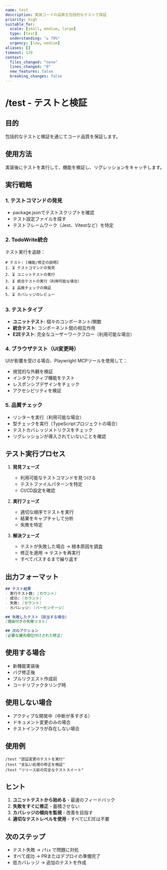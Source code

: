 ```yaml
---
name: test
description: 実装コードの品質を包括的なテストで保証
priority: high
suitable_for:
  scale: [small, medium, large]
  type: [test]
  understanding: "≥ 70%"
  urgency: [low, medium]
aliases: []
timeout: 120
context:
  files_changed: "none"
  lines_changed: "0"
  new_features: false
  breaking_changes: false
---
```


# /test - テストと検証

## 目的
包括的なテストと検証を通じてコード品質を保証します。

## 使用方法
実装後にテストを実行して、機能を検証し、リグレッションをキャッチします。

## 実行戦略

### 1. テストコマンドの発見
- package.jsonでテストスクリプトを確認
- テスト設定ファイルを探す
- テストフレームワーク（Jest、Vitestなど）を特定

### 2. TodoWrite統合
テスト実行を追跡：
```
# テスト: [機能/修正の説明]
1. ⏳ テストコマンドの発見
2. ⏳ ユニットテストの実行
3. ⏳ 統合テストの実行（利用可能な場合）
4. ⏳ 品質チェックの検証
5. ⏳ カバレッジのレビュー
```

### 3. テストタイプ
- **ユニットテスト**: 個々のコンポーネント/関数
- **統合テスト**: コンポーネント間の相互作用
- **E2Eテスト**: 完全なユーザーワークフロー（利用可能な場合）

### 4. ブラウザテスト（UI変更時）
UIが影響を受ける場合、Playwright MCPツールを使用して：
- 視覚的な外観を検証
- インタラクティブ機能をテスト
- レスポンシブデザインをチェック
- アクセシビリティを検証

### 5. 品質チェック
- リンターを実行（利用可能な場合）
- 型チェックを実行（TypeScriptプロジェクトの場合）
- テストカバレッジメトリクスをチェック
- リグレッションが導入されていないことを確認

## テスト実行プロセス

1. **発見フェーズ**
   - 利用可能なテストコマンドを見つける
   - テストファイルパターンを特定
   - CI/CD設定を確認

2. **実行フェーズ**
   - 適切な順序でテストを実行
   - 結果をキャプチャして分析
   - 失敗を特定

3. **解決フェーズ**
   - テストが失敗した場合 → 根本原因を調査
   - 修正を適用 → テストを再実行
   - すべてパスするまで繰り返す

## 出力フォーマット
```markdown
## テスト結果
- 実行テスト数: [カウント]
- 成功: [カウント]
- 失敗: [カウント]
- カバレッジ: [パーセンテージ]

## 失敗したテスト（該当する場合）
[理由付きの失敗リスト]

## 次のアクション
[必要な優先順位付けされた修正]
```

## 使用する場合
- 新機能実装後
- バグ修正後
- プルリクエスト作成前
- コードリファクタリング時

## 使用しない場合
- アクティブな開発中（中断が多すぎる）
- ドキュメント変更のみの場合
- テストインフラが存在しない場合

## 使用例
```
/test "認証変更のテストを実行"
/test "支払い処理の修正を検証"
/test "リリース前の完全なテストスイート"
```

## ヒント
1. **ユニットテストから始める** - 最速のフィードバック
2. **失敗をすぐに修正** - 蓄積させない
3. **カバレッジの傾向を監視** - 改善を目指す
4. **適切なテストレベルを使用** - すべてにE2Eは不要

## 次のステップ
- テスト失敗 → `/fix` で問題に対処
- すべて成功 → PRまたはデプロイの準備完了
- 低カバレッジ → 追加のテストを作成
